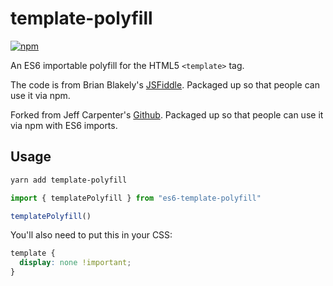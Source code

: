 # template-polyfill

[![npm](https://img.shields.io/npm/v/es6-template-polyfill.svg?maxAge=2592000?style=flat-square)](https://www.npmjs.com/package/es6-template-polyfill)

An ES6 importable polyfill for the HTML5 `<template>` tag.

The code is from Brian Blakely's [JSFiddle](http://jsfiddle.net/brianblakely/h3EmY/). Packaged up so that people can use it via npm.

Forked from Jeff Carpenter's [Github](https://github.com/jeffcarp/template-polyfill). Packaged up so that people can use it via npm with ES6 imports.

## Usage

```sh
yarn add template-polyfill
```

```js
import { templatePolyfill } from "es6-template-polyfill"

templatePolyfill()
```

You'll also need to put this in your CSS:

```css
template {
  display: none !important;
}
```
